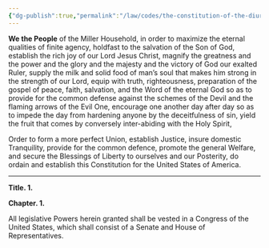 ```yaml
---
{"dg-publish":true,"permalink":"/law/codes/the-constitution-of-the-diurnal-conduct-of-individual-persons/the-miller-code-of-domestic-regulations/","created":"Nov 16, 2014, 9:25 AM","updated":""}
---
```



**We the People** of the Miller Household, in order to maximize the eternal qualities of finite agency, holdfast to the salvation of the Son of God, establish the rich joy of our Lord Jesus Christ, magnify the greatness and the power and the glory and the majesty and the victory of God our exalted Ruler, supply the milk and solid food of man’s soul that makes him strong in the strength of our Lord, equip with truth, righteousness, preparation of the gospel of peace, faith, salvation, and the Word of the eternal God so as to provide for the common defense against the schemes of the Devil and the flaming arrows of the Evil One, encourage one another day after day so as to impede the day from hardening anyone by the deceitfulness of sin, yield the fruit that comes by conversely inter-abiding with the Holy Spirit,

Order to form a more perfect Union, establish Justice, insure domestic Tranquility, provide for the common defence, promote the general Welfare, and secure the Blessings of Liberty to ourselves and our Posterity, do ordain and establish this Constitution for the United States of America.

---

**Title. 1.**

**Chapter. 1.**

All legislative Powers herein granted shall be vested in a Congress of the United States, which shall consist of a Senate and House of Representatives.